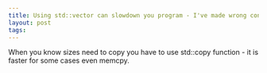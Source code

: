 ```yaml
---
title: Using std::vector can slowdown you program - I've made wrong conclusion
layout: post
tags: 
---
```



When you know sizes need to copy you have to use std::copy function - it
is faster for some cases even memcpy.
